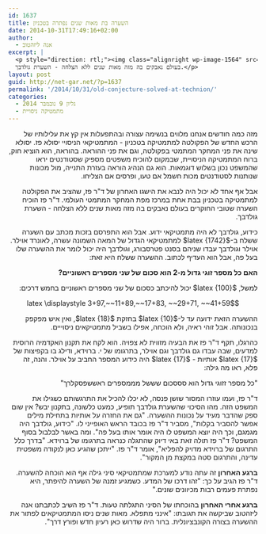 ```yaml
---
id: 1637
title: השערה בת מאות שנים נפתרה בטכניון
date: 2014-10-31T17:49:16+02:00
author:
  - אנה ליזהטוב
excerpt: |
  <p style="direction: rtl;"><img class="alignright wp-image-1564" src="http://net-gar.net/wp-content/uploads/2014/08/paz2-233x300.png" alt="" width="81" height="104" />אף אחד לא יכול היה לנבא את הישגו האחרון של ד"ר פז, שהציב את הפקולטה למתמטיקה בטכניון בבת אחת במרכז מפת המחקר המתמטי העולמי. ד"ר פז הוכיח השערה שטובי החוקרים
  בעולם נאבקים בה מזה מאות שנים ללא הצלחה - השערת גולדבך.</p>
layout: post
guid: http://net-gar.net/?p=1637
permalink: '/2014/10/31/old-conjecture-solved-at-technion/'
categories:
  - גליון 9 נובמבר 2014
  - מתמטיקה ניסויית
---
```

<p style="direction: rtl;">
  מזה כמה חודשים אנחנו מלווים בנשימה עצורה ובהתפעלות אין קץ את עלילותיו של הרכש החדש של הפקולטה למתמטיקה בטכניון - המתמטיקאי הניסויי יסולא פז. יסולא שינה את פני המחקר המתמטי בפקולטה, וגם את פני ההוראה. בהוראה, הוא הוציא חוק, ברוח המתמטיקה הניסויית, שבמקום להוכיח משפטים מספיק שסטודנטים יראו שהמשפט נכון בשלוש דוגמאות. הוא גם הנהיג הוראה בעזרת התנייה, מול מכונות שנותנות לסטודנטים מכות חשמל אם טעו, ופרסים אם הצליחו.
</p>

<p style="direction: rtl;">
  אבל אף אחד לא יכול היה לנבא את הישגו האחרון של ד"ר פז, שהציב את הפקולטה למתמטיקה בטכניון בבת אחת במרכז מפת המחקר המתמטי העולמי. ד"ר פז הוכיח השערה שטובי החוקרים בעולם נאבקים בה מזה מאות שנים ללא הצלחה - השערת גולדבך.
</p>

<p style="direction: rtl;">
  כידוע, גולדבך לא היה מתמטיקאי ידוע. אבל הוא התפרסם בזכות מכתב עם השערה ששלח ב-$latex {1742}$ למתמטיקאי הגדול של המאה השמונה עשרה, לאונרד אוילר. אוילר וגולדבך עבדו שניהם בסנט פטרסבורג, וגולדבך היה יכול לומר את ההשערה שלו בעל פה, אבל הוא העדיף לכתוב. ההשערה ששלח היא זאת:
</p>

<p style="direction: rtl;">
  <b>האם כל מספר זוגי גדול מ-2 הוא סכום של שני מספרים ראשוניים?</b>
</p>

<p style="direction: rtl;">
  למשל, $latex {100}$ יכול להיכתב כסכום של שני מספרים ראשוניים בחמש דרכים:
</p>

<p style="direction: rtl;" align="center">
  $latex \displaystyle 3+97,~~11+89,~~17+83, ~~29+71, ~~41+59$
</p>

<p style="direction: rtl;">
  ההשערה הזאת ידועה עד ל-$latex {10}$ בחזקת $latex {18}$, ואין איש מפקפק בנכונותה. אבל זוהי ראיה, ולא הוכחה, אפילו בשביל מתמטיקאים ניסוייים.
</p>

<p style="direction: rtl;">
  כהרגלו, תקף ד"ר פז את הבעיה מזווית לא צפויה. הוא לקח את תקנון האקדמיה הרוסית למדעים, שבה עבדו גם גולדבך וגם אוילר, בתרגומו של י. ברוידא, ודילג בו בקפיצות של $latex {17}$ אותיות - $latex {17}$ היה כידוע המספר החביב על אוילר. והנה, זה פלא, ראו מה גילה:
</p>

<p style="direction: rtl;">
  "כל מספר זזוגי גדול הוא סססכום שששל מממספרים ראששפסקלרך"
</p>

<p style="direction: rtl;">
  ד"ר פז, ועמו עוזרו המסור שושן פנסה, לא יכלו להכיל את התרגשותם כשגילו את המשפט הזה. מהו הסיכוי שהשערת גולדבך תופיע, כמעט כלשונה, בתקנון יבש? אין שום ספק שהדבר מעיד על נכונות ההשערה. "גם את החזרה על אותיות בתחילת מילים אפשר להסביר בקלות", מסביר ד"ר פז בכובד הראש האופייני לו. "כידוע, גולדבך היה מגמגם, וכך היה יוצא המשפט לו היה אומר אותו בעל פה". ומה באשר לבלבול בסוף המשפט? ד"ר פז תולה זאת באי דיוק שהתגלה כנראה בתרגומו של ברוידא. "בדרך כלל התרגום של ברוידא מדויק להפליא", אומר ד"ר פז. "ייתכן שהגיע כאן לנקודה משפטית עדינה, והתרגום סטה במקצת מן המקור".
</p>

<p style="direction: rtl;">
  <b>ברגע האחרון</b> זה עתה נודע למערכת שמתמטיקאי סיני גילה אף הוא הוכחה להשערה. ד"ר פז הגיב על כך: "זהו דרכו של המדע. כשמגיע זמנה של השערה להיפתר, היא נפתרת פעמים רבות מכיוונים שונים."
</p>

<p style="direction: rtl;">
  <b>ברגע אחרי האחרון</b> בהוכחתו של הסיני התגלתה טעות. ד"ר פז השיב לכתבתנו אנה ליזהטוב שביקשה את תגובתו: "אינני מתפלא. מאות שנים ניסו המתמטיקאים לפתור את ההשערה בצורה הקונבציונלית. ברור היה שדרוש כאן רעיון חדש ופורץ דרך".
</p>